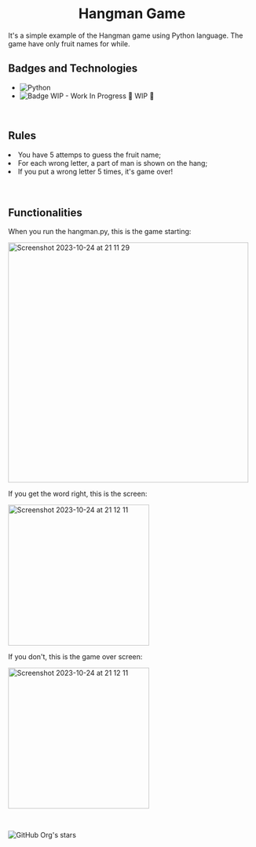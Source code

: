 <h1 align="center"> Hangman Game </h1>
<p>
It's a simple example of the Hangman game using Python language. The game have only fruit names for while.
</p>


<h2 align="left"> Badges and Technologies</h2>

* ![Python](https://img.shields.io/badge/Python-3.12-blue?logo=python&logoColor=FFFF71)
* ![Badge WIP - Work In Progress](http://img.shields.io/static/v1?label=STATUS&message=WORK_IN_PROGRESS&color=BLUE&style=for-the-badge) :construction: WIP :construction:

<br>
<h2 align="left"> Rules </h2>
<li>You have 5 attemps to guess the fruit name;</li>
<li>For each wrong letter, a part of man is shown on the hang;</li>
<li>If you put a wrong letter 5 times, it's game over!</li>

</br>

<br>
<h2 align="left"> Functionalities </h2>
When you run the hangman.py, this is the game starting:
<p>
<img width="489" alt="Screenshot 2023-10-24 at 21 11 29" src="https://github.com/fernandavaldevino/hangman-game/assets/32962452/746433a5-6bba-495d-88f1-cbb046b080f3">
</p>

If you get the word right, this is the screen:
<p>
<img width="287" alt="Screenshot 2023-10-24 at 21 12 11" src="https://github.com/fernandavaldevino/hangman-game/assets/32962452/7942d727-fb55-4a08-a935-c22c117dec55">
</p>

If you don't, this is the game over screen:
<p>
<img width="287" alt="Screenshot 2023-10-24 at 21 12 11" src="https://github.com/fernandavaldevino/hangman-game/assets/32962452/7942d727-fb55-4a08-a935-c22c117dec55">
</p>
</br>

![GitHub Org's stars](https://img.shields.io/github/stars/fernandavaldevino/hangman-game?style=social)


